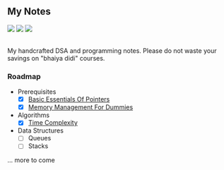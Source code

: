 ## My Notes

<div align="left">
<img src="https://img.shields.io/badge/Nextra-000000.svg?style=for-the-badge&logo=Nextra&logoColor=white">
<img src="https://img.shields.io/badge/Tailwind%20CSS-06B6D4.svg?style=for-the-badge&logo=Tailwind-CSS&logoColor=white">
<img src="https://img.shields.io/badge/Markdown-000000.svg?style=for-the-badge&logo=Markdown&logoColor=white">
</div>

<br>

My handcrafted DSA and programming notes. Please do not waste your savings on "bhaiya didi" courses.

### Roadmap

- Prerequisites
  - [x] [Basic Essentials Of Pointers](https://notes.namishh.me/pre/pointers)
  - [x] [Memory Management For Dummies](https://notes.namishh.me/pre/memory)
- Algorithms
  - [x] [Time Complexity](https://notes.namishh.me/algo/complexity)
- Data Structures
  - [ ] Queues
  - [ ] Stacks

... more to come
